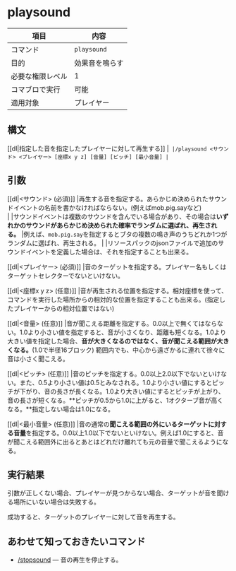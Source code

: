 # playsound


|項目|内容|
|---|---|
|コマンド|`playsound`|
|目的|効果音を鳴らす|
|必要な権限レベル|1|
|コマブロで実行|可能|
|適用対象|プレイヤー|

## 構文

[[dl|指定した音を指定したプレイヤーに対して再生する]]
|```
|/playsound <サウンド> <プレイヤー> [座標x y z] [音量] [ピッチ] [最小音量]
|```

## 引数

[[dl|<サウンド> (必須)]]
|再生する音を指定する。あらかじめ決められたサウンドイベントの名前を書かなければならない。(例えばmob.pig.sayなど)  
|
|サウンドイベントは複数のサウンドを含んでいる場合があり、その場合は**いずれかのサウンドがあらかじめ決められた確率でランダムに選ばれ、再生される。**
|例えば、`mob.pig.say`を指定するとブタの複数の鳴き声のうちどれか1つがランダムに選ばれ、再生される。
| 
|リソースパックのjsonファイルで追加のサウンドイベントを定義した場合は、それを指定することも出来る。

[[dl|<プレイヤー> (必須)]]
|音のターゲットを指定する。プレイヤー名もしくはターゲットセレクターでないといけない。

[[dl|<座標x y z> (任意)]]
|音が再生される位置を指定する。相対座標を使って、コマンドを実行した場所からの相対的な位置を指定することも出来る。(指定したプレイヤーからの相対位置ではない)

[[dl|<音量> (任意)]]
|音が聞こえる距離を指定する。0.0以上で無くてはならない。1.0より小さい値を指定すると、音が小さくなり、距離も短くなる。1.0より大きい値を指定した場合、**音が大きくなるのではなく、音が聞こえる範囲が大きくなる。**(1.0で半径16ブロック) 範囲内でも、中心から遠ざかるに連れて徐々に音は小さく聞こえる。

[[dl|<ピッチ> (任意)]]
|音のピッチを指定する。0.0以上2.0以下でないといけない。また、0.5より小さい値は0.5とみなされる。1.0より小さい値にするとピッチが下がり、音の長さが長くなる。1.0より大きい値にするとピッチが上がり、音の長さが短くなる。**ピッチが0.5から1.0に上がると、1オクターブ音が高くなる。**指定しない場合は1.0になる。

[[dl|<最小音量> (任意)]]
|音の通常の**聞こえる範囲の外にいるターゲットに対する音量**を指定する。0.0以上1.0以下でないといけない。例えば1.0にすると、音が聞こえる範囲外に出るとあとはどれだけ離れても元の音量で聞こえるようになる。

## 実行結果

引数が正しくない場合、プレイヤーが見つからない場合、ターゲットが音を聞ける場所にいない場合は失敗する。

成功すると、ターゲットのプレイヤーに対して音を再生する。

## あわせて知っておきたいコマンド

- [/stopsound](./stopsound) ― 音の再生を停止する。
